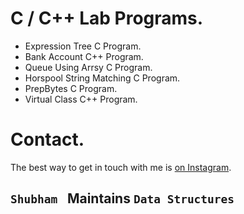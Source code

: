# C / C++ Lab Programs.

- Expression Tree C Program.
- Bank Account C++ Program.
- Queue Using Arrsy C Program. 
- Horspool String Matching C Program.
- PrepBytes C Program.
- Virtual Class C++ Program.


# Contact.
The best way to get in touch with me is [on Instagram](https://www.instagram.com/subham.kumar032/). 

## ```Shubham ```  Maintains ```Data Structures```
